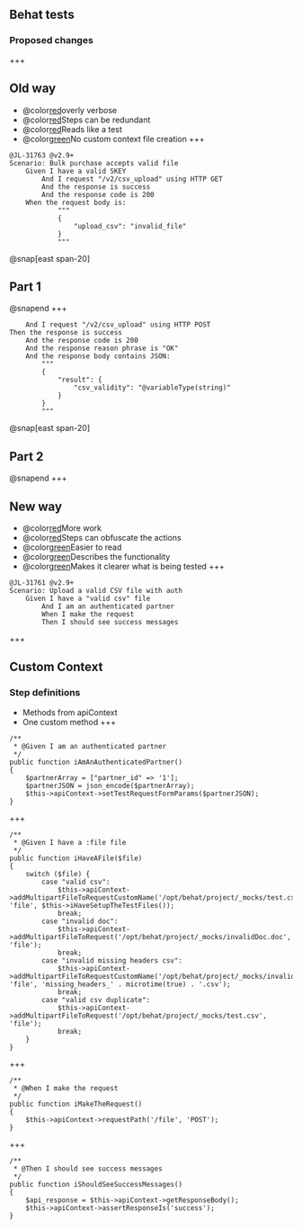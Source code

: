 ## Behat tests
### Proposed changes
+++
## Old way
 -  @color[red](**-**)overly verbose
 -  @color[red](**-**)Steps can be redundant
 -  @color[red](**-**)Reads like a test
 -  @color[green](**+**)No custom context file creation
+++
```
@JL-31763 @v2.9+
Scenario: Bulk purchase accepts valid file
	Given I have a valid SKEY
		And I request "/v2/csv_upload" using HTTP GET
		And the response is success
		And the response code is 200			
	When the request body is:
			"""
			{
				"upload_csv": "invalid_file"
			}
			"""
```
@snap[east span-20]
## Part 1
@snapend
+++
```
	And I request "/v2/csv_upload" using HTTP POST
Then the response is success
	And the response code is 200
	And the response reason phrase is "OK"
	And the response body contains JSON:
		"""
		{
			"result": {
				"csv_validity": "@variableType(string)"
			}
		}
		"""
```
@snap[east span-20]
## Part 2
@snapend
+++
## New way
- @color[red](**-**)More work
- @color[red](**-**)Steps can obfuscate the actions
- @color[green](**+**)Easier to read
- @color[green](**+**)Describes the functionality
- @color[green](**+**)Makes it clearer what is being tested
+++
```
@JL-31761 @v2.9+
Scenario: Upload a valid CSV file with auth
	Given I have a "valid csv" file
        And I am an authenticated partner
        When I make the request
        Then I should see success messages
```
+++
## Custom Context
### Step definitions
- Methods from apiContext
- One custom method
+++
```
/**
 * @Given I am an authenticated partner
 */
public function iAmAnAuthenticatedPartner()
{
	$partnerArray = ["partner_id" => '1'];
	$partnerJSON = json_encode($partnerArray);
	$this->apiContext->setTestRequestFormParams($partnerJSON);
}
```
+++
```
/**
 * @Given I have a :file file
 */
public function iHaveAFile($file)
{
	switch ($file) {
		case "valid csv":
			$this->apiContext->addMultipartFileToRequestCustomName('/opt/behat/project/_mocks/test.csv', 'file', $this->iHaveSetupTheTestFiles());
			break;
		case "invalid doc":
			$this->apiContext->addMultipartFileToRequest('/opt/behat/project/_mocks/invalidDoc.doc', 'file');
			break;
		case "invalid missing headers csv":
			$this->apiContext->addMultipartFileToRequestCustomName('/opt/behat/project/_mocks/invalid_missing_headers.csv', 'file', 'missing_headers_' . microtime(true) . '.csv');
			break;
		case "valid csv duplicate":
			$this->apiContext->addMultipartFileToRequest('/opt/behat/project/_mocks/test.csv', 'file');
			break;
	}
}
```
+++
```
/**
 * @When I make the request
 */
public function iMakeTheRequest()
{
	$this->apiContext->requestPath('/file', 'POST');
}
```
+++
```
/**
 * @Then I should see success messages
 */
public function iShouldSeeSuccessMessages()
{
	$api_response = $this->apiContext->getResponseBody();
	$this->apiContext->assertResponseIs('success');
}
```

